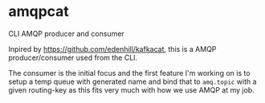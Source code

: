 # amqpcat
 CLI AMQP producer and consumer

Inpired by https://github.com/edenhill/kafkacat, this is a AMQP producer/consumer used from the CLI. 

The consumer is the initial focus and the first feature I'm working on is to setup a temp queue with generated
name and bind that to `amq.topic` with a given routing-key as this fits very much with how we use AMQP at my job. 
